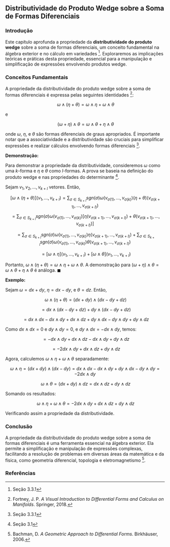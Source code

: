 ## Distributividade do Produto Wedge sobre a Soma de Formas Diferenciais

### Introdução
Este capítulo aprofunda a propriedade da **distributividade do produto wedge** sobre a soma de formas diferenciais, um conceito fundamental na álgebra exterior e no cálculo em variedades [^88]. Exploraremos as implicações teóricas e práticas desta propriedade, essencial para a manipulação e simplificação de expressões envolvendo produtos wedge.

### Conceitos Fundamentais

A propriedade da distributividade do produto wedge sobre a soma de formas diferenciais é expressa pelas seguintes identidades [^19]:

$$\
\omega \wedge (\eta + \theta) = \omega \wedge \eta + \omega \wedge \theta
$$

e

$$\
(\omega + \eta) \wedge \theta = \omega \wedge \theta + \eta \wedge \theta
$$

onde $\omega$, $\eta$, e $\theta$ são formas diferenciais de graus apropriados. É importante notar que a associatividade e a distributividade são cruciais para simplificar expressões e realizar cálculos envolvendo formas diferenciais [^88].

**Demonstração:**

Para demonstrar a propriedade da distributividade, consideremos $\omega$ como uma $k$-forma e $\eta$ e $\theta$ como $l$-formas. A prova se baseia na definição do produto wedge e nas propriedades do determinante [^75].

Sejam $v_1, v_2, ..., v_{k+l}$ vetores. Então,

$$\
[\omega \wedge (\eta + \theta)](v_1, ..., v_{k+l}) = \sum_{\sigma \in S_{k+l}} sgn(\sigma) \omega(v_{\sigma(1)}, ..., v_{\sigma(k)}) (\eta + \theta)(v_{\sigma(k+1)}, ..., v_{\sigma(k+l)})
$$

$$\
= \sum_{\sigma \in S_{k+l}} sgn(\sigma) \omega(v_{\sigma(1)}, ..., v_{\sigma(k)}) [\eta(v_{\sigma(k+1)}, ..., v_{\sigma(k+l)}) + \theta(v_{\sigma(k+1)}, ..., v_{\sigma(k+l)})]
$$

$$\
= \sum_{\sigma \in S_{k+l}} sgn(\sigma) \omega(v_{\sigma(1)}, ..., v_{\sigma(k)}) \eta(v_{\sigma(k+1)}, ..., v_{\sigma(k+l)}) + \sum_{\sigma \in S_{k+l}} sgn(\sigma) \omega(v_{\sigma(1)}, ..., v_{\sigma(k)}) \theta(v_{\sigma(k+1)}, ..., v_{\sigma(k+l)})
$$

$$\
= [\omega \wedge \eta](v_1, ..., v_{k+l}) + [\omega \wedge \theta](v_1, ..., v_{k+l})
$$

Portanto, $\omega \wedge (\eta + \theta) = \omega \wedge \eta + \omega \wedge \theta$. A demonstração para $(\omega + \eta) \wedge \theta = \omega \wedge \theta + \eta \wedge \theta$ é análoga. $\blacksquare$

**Exemplo:**

Sejam $\omega = dx + dy$, $\eta = dx - dy$, e $\theta = dz$. Então,

$$\
\omega \wedge (\eta + \theta) = (dx + dy) \wedge (dx - dy + dz)
$$

$$\
= dx \wedge (dx - dy + dz) + dy \wedge (dx - dy + dz)
$$

$$\
= dx \wedge dx - dx \wedge dy + dx \wedge dz + dy \wedge dx - dy \wedge dy + dy \wedge dz
$$

Como $dx \wedge dx = 0$ e $dy \wedge dy = 0$, e $dy \wedge dx = -dx \wedge dy$, temos:

$$\
= -dx \wedge dy + dx \wedge dz - dx \wedge dy + dy \wedge dz
$$

$$\
= -2 dx \wedge dy + dx \wedge dz + dy \wedge dz
$$

Agora, calculemos $\omega \wedge \eta + \omega \wedge \theta$ separadamente:

$$\
\omega \wedge \eta = (dx + dy) \wedge (dx - dy) = dx \wedge dx - dx \wedge dy + dy \wedge dx - dy \wedge dy = -2 dx \wedge dy
$$

$$\
\omega \wedge \theta = (dx + dy) \wedge dz = dx \wedge dz + dy \wedge dz
$$

Somando os resultados:

$$\
\omega \wedge \eta + \omega \wedge \theta = -2 dx \wedge dy + dx \wedge dz + dy \wedge dz
$$

Verificando assim a propriedade da distributividade.

### Conclusão

A propriedade da distributividade do produto wedge sobre a soma de formas diferenciais é uma ferramenta essencial na álgebra exterior. Ela permite a simplificação e manipulação de expressões complexas, facilitando a resolução de problemas em diversas áreas da matemática e da física, como geometria diferencial, topologia e eletromagnetismo [^4].

### Referências
[^4]: Bachman, D. *A Geometric Approach to Differential Forms*. Birkhäuser, 2006.
[^19]: Fortney, J. P. *A Visual Introduction to Differential Forms and Calculus on Manifolds*. Springer, 2018.
[^75]:  Seção 3.1
[^88]: Seção 3.3.1
<!-- END -->
